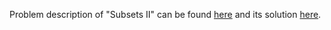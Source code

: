Problem description of "Subsets II" can be found [here](https://leetcode.com/problems/subsets-ii/description/) and its solution [here](https://github.com/aurimas13/Solutions-To-Problems/blob/main/LeetCode/Python%20Solutions/Subsets%20II/subset.py).